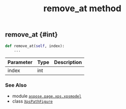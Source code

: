 ﻿---
title: remove_at method
second_title: Aspose.Page for Python via .NET API References
description: 
type: docs
weight: 60
url: /python-net/aspose.page.xps.xpsmodel/xpspathfigure/remove_at/
is_root: false
---

## remove_at {#int}





```python
def remove_at(self, index):
    ...
```


| Parameter | Type | Description |
| :- | :- | :- |
| index | int |  |



### See Also
* module [`aspose.page.xps.xpsmodel`](../../)
* class [`XpsPathFigure`](/page/python-net/aspose.page.xps.xpsmodel/xpspathfigure)
